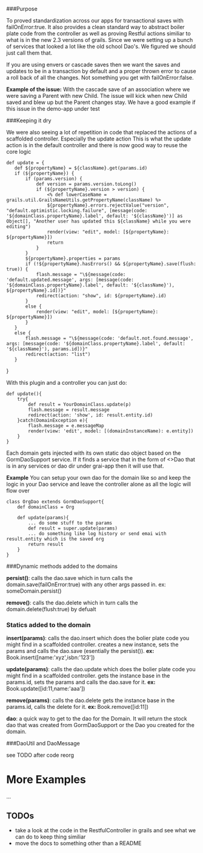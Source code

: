 ###Purpose


To proved standardization across our apps for transactional saves with failOnError:true. 
It also provides a clean standard way to abstract boiler plate code from the controller as well as proving Restful actions similiar to what is in the new 2.3 versions of grails. 
Since we were setting up a bunch of services that looked a lot like the old school Dao's. We figured we should just call them that. 

If you are using envers or cascade saves then we want the saves and updates to be in a transaction by default and a proper thrown error to cause a roll back of all the changes. Not something you get with failOnError:false.

**Example of the issue:** With the cascade save of an association where we were saving a Parent with new Child. The issue will kick when new Child saved and blew up but the Parent changes stay. We have a good example if this issue in the demo-app under test

###Keeping it dry

We were also seeing a lot of repetition in code that replaced the actions of a scaffolded controller. Especially the update action
This is what the update action is in the default controller and there is now good way to reuse the core logic

	def update = {
       def ${propertyName} = ${className}.get(params.id)
       if (${propertyName}) {
           if (params.version) {
               def version = params.version.toLong()
               if (${propertyName}.version > version) {
                   <% def lowerCaseName = grails.util.GrailsNameUtils.getPropertyName(className) %>
                   ${propertyName}.errors.rejectValue("version", "default.optimistic.locking.failure", [message(code: '${domainClass.propertyName}.label', default: '${className}')] as Object[], "Another user has updated this ${className} while you were editing")
                   render(view: "edit", model: [${propertyName}: ${propertyName}])
                   return
               }
           }
           ${propertyName}.properties = params
           if (!${propertyName}.hasErrors() && ${propertyName}.save(flush: true)) {
               flash.message = "\${message(code: 'default.updated.message', args: [message(code: '${domainClass.propertyName}.label', default: '${className}'), ${propertyName}.id])}"
               redirect(action: "show", id: ${propertyName}.id)
           }
           else {
               render(view: "edit", model: [${propertyName}: ${propertyName}])
           }
       }
       else {
           flash.message = "\${message(code: 'default.not.found.message', args: [message(code: '${domainClass.propertyName}.label', default: '${className}'), params.id])}"
           redirect(action: "list")
       }
   }

With this plugin and a controller you can just do:

    def update(){
        try{
		    def result = YourDomainClass.update(p)
			flash.message = result.message
			redirect(action: 'show', id: result.entity.id)
		}catch(DomainException e){
			flash.message = e.messageMap
			render(view: 'edit', model: [(domainInstanceName): e.entity])
		}
	}
	
Each domain gets injected with its own static dao object based on the GormDaoSupport service. If it finds a service that in the form of <<Domain Name>>Dao that is in any services or dao dir under grai-app then it will use that.

**Example** You can setup your own dao for the domain like so and keep the logic in your Dao service and leave the controller alone as all the logic will flow over

	class OrgDao extends GormDaoSupport{ 
		def domainClass = Org
		
		def update(params){
			... do some stuff to the params
			def result = super.update(params)
			... do something like log history or send emai with result.entity which is the saved org
			return result
		}
	}

	
###Dynamic methods added to the domains


**persist()**: calls the dao.save which in turn calls the domain.save(failOnError:true) with any other args passed in. ex: someDomain.persist()

**remove()**:  calls the dao.delete which in turn calls the domain.delete(flush:true) by defualt

### Statics added to the domain

**insert(params)**:  calls the dao.insert which does the bolier plate code you might find in a scaffolded controller. creates a new instance, sets the params and calls the dao.save (esentially the persist()). **ex:** Book.insert([name:'xyz',isbn:'123'])

**update(params)**:  calls the dao.update which does the bolier plate code you might find in a scaffolded controller. gets the instance base in the params.id, sets the params and calls the dao.save for it. **ex:** Book.update([id:11,name:'aaa'])

**remove(params)**:  calls the dao.delete gets the instance base in the params.id, calls the delete for it. **ex:** Book.remove([id:11])

**dao**: a quick way to get to the dao for the Domain. It will return the stock dao that was created from GormDaoSupport or the Dao you created for the domain.

###DaoUtil and DaoMessage

see TODO after code reorg


More Examples
=====
...

TODOs
--------

* take a look at the code in the RestfulController in grails and see what we can do to keep thing similiar
* move the docs to something other than a README

